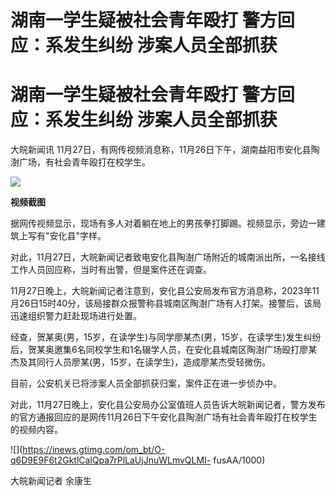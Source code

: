 # 湖南一学生疑被社会青年殴打 警方回应：系发生纠纷 涉案人员全部抓获

# 湖南一学生疑被社会青年殴打 警方回应：系发生纠纷 涉案人员全部抓获

大皖新闻讯 11月27日，有网传视频消息称，11月26日下午，湖南益阳市安化县陶澍广场，有社会青年殴打在校学生。

![](https://inews.gtimg.com/om_bt/OwqxjiHSsVn91sxZwmzH83PU4wYSK5FwoycktEMOGyFncAA/1000)

**视频截图**

据网传视频显示，现场有多人对着躺在地上的男孩拳打脚踢。视频显示，旁边一建筑上写有"安化县"字样。

对此，11月27日，大皖新闻记者致电安化县陶澍广场附近的城南派出所，一名接线工作人员回应称，当时有出警，但是案件还在调查。

11月27日晚上，大皖新闻记者注意到，安化县公安局发布官方消息称，2023年11月26日15时40分，该局接群众报警称县城南区陶澍广场有人打架。接警后，该局迅速组织警力赶赴现场进行处置。

经查，贺某奥(男，15岁，在读学生)与同学廖某杰(男，15岁，在读学生)发生纠纷后，贺某奥邀集6名同校学生和1名辍学人员，在安化县城南区陶澍广场殴打廖某杰及其同行人员廖某(男，15岁，在读学生)，造成廖某杰受轻微伤。

目前，公安机关已将涉案人员全部抓获归案，案件正在进一步侦办中。

对此，11月27日晚上，安化县公安局办公室值班人员告诉大皖新闻记者，警方发布的官方通报回应的是网传11月26日下午安化县陶澍广场有社会青年殴打在校学生的视频内容。

![](https://inews.gtimg.com/om_bt/O-q6D9E9F6t2GktlCalQpa7rPlLaUjJnuWLmvQLMI-
fusAA/1000)

大皖新闻记者 余康生

